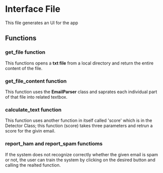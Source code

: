 # Interface File

This file generates an UI for the app

## Functions

### get_file function

This functions opens a **txt file** from a local directory and return the entire content of the file.

### get_file_content function

This function uses the **EmailParser** class and saprates each individual part of that file into related textbox.

### calculate_text function

This function uses another function in itself called 'score' which is in the Detector Class;
this function (score) takes three parameters and retrun a score for the givin email.

### report_ham and report_spam functioms

If the system does not recognize correctly whether the given email is spam or not, 
the user can train the system by clicking on the desired button and calling the realted function.
